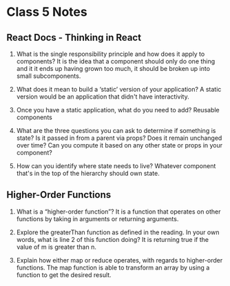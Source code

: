 # Class 5 Notes

## React Docs - Thinking in React

1. What is the single responsibility principle and how does it apply to components?
It is the idea that a component should only do one thing and it it ends up having grown too much, it should be broken up into small subcomponents.

2. What does it mean to build a ‘static’ version of your application?
A static version would be an application that didn't have interactivity.

3. Once you have a static application, what do you need to add?
Reusable components

4. What are the three questions you can ask to determine if something is state?
Is it passed in from a parent via props?
Does it remain unchanged over time?
Can you compute it based on any other state or props in your component?
<!-- pulled from https://reactjs.org/docs/thinking-in-react.html -->
5. How can you identify where state needs to live?
Whatever component that's in the top of the hierarchy should own state.

## Higher-Order Functions

1. What is a “higher-order function”?
It is a function that operates on other functions by taking in arguments or returning arguments.

2. Explore the greaterThan function as defined in the reading. In your own words, what is line 2 of this function doing?
It is returning true if the value of m is greater than n.

3. Explain how either map or reduce operates, with regards to higher-order functions.
The map function is able to transform an array by using a function to get the desired result.
